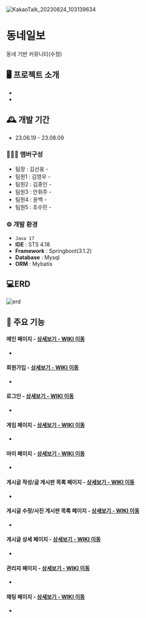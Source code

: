 ![KakaoTalk_20230824_103139634](https://github.com/ha-neu1/DBOLeague/assets/132437952/b88f82fc-8c6f-4cdc-b9b9-baff5f19eebc)



# 동네일보
동네 기반 커뮤니티(수정)

## 🖥️ 프로젝트 소개
-	
-	

## 🕰️ 개발 기간
* 23.06.19 - 23.08.09

### 🧑‍🤝‍🧑 맴버구성
 - 팀장  : 김선웅 - 
 - 팀원1 : 김영우 - 
 - 팀원2 : 김종인 - 
 - 팀원3 : 안휘주 - 
 - 팀원4 : 윤백 -
 - 팀원5 : 조수민 -

### ⚙️ 개발 환경
- `Java 17`
- **IDE** : STS 4.18
- **Framework** : Springboot(3.1.2)
- **Database** : Mysql
- **ORM** : Mybatis

## 💻ERD

![erd](https://github.com/ha-neu1/DBOLeague/assets/107821879/41e09627-93d5-4115-b057-161dbdebd1fb)


## 📌 주요 기능
#### 메인 페이지 - <a href="" >상세보기 - WIKI 이동</a>
- 
#### 회원가입 - <a href="" >상세보기 - WIKI 이동</a>
- 
#### 로그인 - <a href="" >상세보기 - WIKI 이동</a>
- 
#### 게임 페이지 - <a href="" >상세보기 - WIKI 이동</a>
- 
#### 마이 페이지 - <a href="" >상세보기 - WIKI 이동</a>
- 
#### 게시글 작성/글 게시판 목록 페이지 - <a href="" >상세보기 - WIKI 이동</a>
- 
#### 게시글 수정/사진 게시판 목록 페이지 - <a href="" >상세보기 - WIKI 이동</a>
- 
#### 게시글 상세 페이지 - <a href="" >상세보기 - WIKI 이동</a>
- 
#### 관리자 페이지 - <a href="" >상세보기 - WIKI 이동</a>
- 
#### 채팅 페이지 - <a href="" >상세보기 - WIKI 이동</a>
- 
